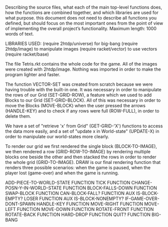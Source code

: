 Describing the source files, what each of the main top-level functions does, 
how the functions are combined together, and which libraries are used for what purpose. 
this document does not need to describe all functions you defined, 
but should focus on the most important ones from the point of view of implementing 
the overall project’s functionality. Maximum length: 1000 words of text.

LIBRARIES USED:
(require 2htdp/universe) for big-bang
(require 2htdp/image) to manipulate images
(require racket/vector) to use vectors
(require racket/base) 

The file Tetris.rkt contains the whole code for the game. 
All of the images were created with 2htdp/image. Nothing was imported in order to make the program lighter and faster.

The function VECTOR-SET was created from scratch because we were having trouble with the built-in one. It was necessary in order to manipulate the rows of our Grid (SET-GRID-ROW), a feature which we used to add Blocks to our Grid (SET-GRID-BLOCK). 
All of this was necessary in order to move the Blocks (MOVE-BLOCK) when the user pressed the arrows (HANDLE-KEY) and to check if any rows were full (ROW-FULL), in order to delete them. 

We have a set of "retrieve 'x' from Grid" (GET-GRID-'X') functions to access the data more easily, and a set of "update x in World-state" (UPDATE-X) in order to manipulate our world-states more clearly.

To render our grid we first rendered the single block (BLOCK-TO-IMAGE), we then rendered a row (GRID-ROW-TO-IMAGE) by rendering multiple blocks one beside the other and then stacked the rows in order to render the whole grid (GRID-TO-IMAGE). DRAW is our final rendering function that renders three possible scenarios: when the game is paused, when the player lost (game-over) and when the game is running.

ADD-PIECE-TO-WORLD-STATE FUNCTION 
TICK FUNCTION
CHANGE-POSN-Y-IN-WORLD-STATE FUNCTION
BLOCK-FALLS-DOWN FUNCTION
SWAP-BLOCK FUNCTION
CAN-BLOCK-FALL? FUNCTION
AUX IS-BLOCK-EMPTY?
LOSER FUNCTION
AUX IS-BLOCK-NONEMPTY?
IF-GAME-OVER-DONT-SPAWN 
HANDLE-KEY FUNCTION
MOVE-RIGHT FUNCTION
MOVE-LEFT FUNCTION
MOVE-DOWN FUNCTION
ROTATE-FRONT FUNCTION
ROTATE-BACK FUNCTION
HARD-DROP FUNCTION
QUIT? FUNCTION
BIG-BANG
